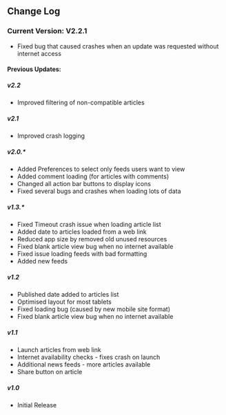 ## Change Log
### Current Version: V2.2.1
- Fixed bug that caused crashes when an update was requested without internet access

#### Previous Updates: 
##### v2.2
- Improved filtering of non-compatible articles

##### v2.1
- Improved crash logging

##### v2.0.*
- Added Preferences to select only feeds users want to view
- Added comment loading (for articles with comments)
- Changed all action bar buttons to display icons
- Fixed several bugs and crashes when loading lots of data

##### v1.3.*
- Fixed Timeout crash issue when loading article list
- Added date to articles loaded from a web link
- Reduced app size by removed old unused resources
- Fixed blank article view bug when no internet available
- Fixed issue loading feeds with bad formatting
- Added new feeds

##### v1.2
- Published date added to articles list
- Optimised layout for most tablets
- Fixed loading bug (caused by new mobile site format)
- Fixed blank article view bug when no internet available

##### v1.1
- Launch articles from web link
- Internet availability checks - fixes crash on launch
- Additional news feeds - more articles available
- Share button on article

##### v1.0
* Initial Release
